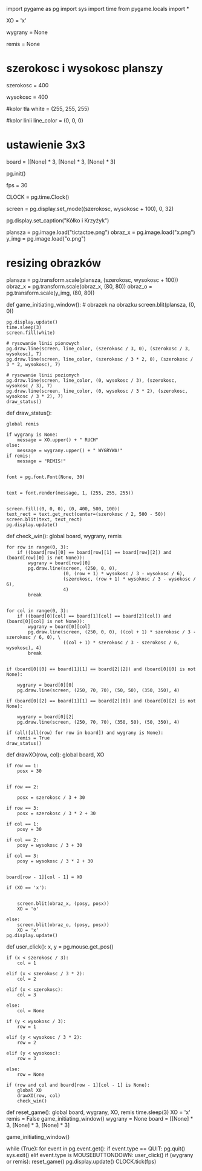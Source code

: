 import pygame as pg
import sys
import time
from pygame.locals import *


XO = 'x'


wygrany = None

remis = None

# szerokosc i wysokosc planszy
szerokosc = 400

wysokosc = 400

#kolor tła
white = (255, 255, 255)

#kolor linii
line_color = (0, 0, 0)

# ustawienie 3x3
board = [[None] * 3, [None] * 3, [None] * 3]

pg.init()

fps = 30

CLOCK = pg.time.Clock()

screen = pg.display.set_mode((szerokosc, wysokosc + 100), 0, 32)

pg.display.set_caption("Kółko i Krzyżyk")

plansza = pg.image.load("tictactoe.png")
obraz_x = pg.image.load("x.png")
y_img = pg.image.load("o.png")

# resizing obrazków
plansza = pg.transform.scale(plansza, (szerokosc, wysokosc + 100))
obraz_x = pg.transform.scale(obraz_x, (80, 80))
obraz_o = pg.transform.scale(y_img, (80, 80))


def game_initiating_window():
    # obrazek na obrazku
    screen.blit(plansza, (0, 0))

    pg.display.update()
    time.sleep(3)
    screen.fill(white)

    # rysowanie linii pionowych
    pg.draw.line(screen, line_color, (szerokosc / 3, 0), (szerokosc / 3, wysokosc), 7)
    pg.draw.line(screen, line_color, (szerokosc / 3 * 2, 0), (szerokosc / 3 * 2, wysokosc), 7)

    # rysowanie linii poziomych
    pg.draw.line(screen, line_color, (0, wysokosc / 3), (szerokosc, wysokosc / 3), 7)
    pg.draw.line(screen, line_color, (0, wysokosc / 3 * 2), (szerokosc, wysokosc / 3 * 2), 7)
    draw_status()


def draw_status():

    global remis

    if wygrany is None:
        message = XO.upper() + " RUCH"
    else:
        message = wygrany.upper() + " WYGRYWA!"
    if remis:
        message = "REMIS!"


    font = pg.font.Font(None, 30)


    text = font.render(message, 1, (255, 255, 255))


    screen.fill((0, 0, 0), (0, 400, 500, 100))
    text_rect = text.get_rect(center=(szerokosc / 2, 500 - 50))
    screen.blit(text, text_rect)
    pg.display.update()


def check_win():
    global board, wygrany, remis


    for row in range(0, 3):
        if ((board[row][0] == board[row][1] == board[row][2]) and (board[row][0] is not None)):
            wygrany = board[row][0]
            pg.draw.line(screen, (250, 0, 0),
                         (0, (row + 1) * wysokosc / 3 - wysokosc / 6),
                         (szerokosc, (row + 1) * wysokosc / 3 - wysokosc / 6),
                         4)
            break


    for col in range(0, 3):
        if ((board[0][col] == board[1][col] == board[2][col]) and (board[0][col] is not None)):
            wygrany = board[0][col]
            pg.draw.line(screen, (250, 0, 0), ((col + 1) * szerokosc / 3 - szerokosc / 6, 0), \
                         ((col + 1) * szerokosc / 3 - szerokosc / 6, wysokosc), 4)
            break


    if (board[0][0] == board[1][1] == board[2][2]) and (board[0][0] is not None):

        wygrany = board[0][0]
        pg.draw.line(screen, (250, 70, 70), (50, 50), (350, 350), 4)

    if (board[0][2] == board[1][1] == board[2][0]) and (board[0][2] is not None):

        wygrany = board[0][2]
        pg.draw.line(screen, (250, 70, 70), (350, 50), (50, 350), 4)

    if (all([all(row) for row in board]) and wygrany is None):
        remis = True
    draw_status()


def drawXO(row, col):
    global board, XO


    if row == 1:
        posx = 30


    if row == 2:

        posx = szerokosc / 3 + 30

    if row == 3:
        posx = szerokosc / 3 * 2 + 30

    if col == 1:
        posy = 30

    if col == 2:
        posy = wysokosc / 3 + 30

    if col == 3:
        posy = wysokosc / 3 * 2 + 30


    board[row - 1][col - 1] = XO

    if (XO == 'x'):


        screen.blit(obraz_x, (posy, posx))
        XO = 'o'

    else:
        screen.blit(obraz_o, (posy, posx))
        XO = 'x'
    pg.display.update()


def user_click():
    x, y = pg.mouse.get_pos()

    if (x < szerokosc / 3):
        col = 1

    elif (x < szerokosc / 3 * 2):
        col = 2

    elif (x < szerokosc):
        col = 3

    else:
        col = None

    if (y < wysokosc / 3):
        row = 1

    elif (y < wysokosc / 3 * 2):
        row = 2

    elif (y < wysokosc):
        row = 3

    else:
        row = None

    if (row and col and board[row - 1][col - 1] is None):
        global XO
        drawXO(row, col)
        check_win()


def reset_game():
    global board, wygrany, XO, remis
    time.sleep(3)
    XO = 'x'
    remis = False
    game_initiating_window()
    wygrany = None
    board = [[None] * 3, [None] * 3, [None] * 3]


game_initiating_window()

while (True):
    for event in pg.event.get():
        if event.type == QUIT:
            pg.quit()
            sys.exit()
        elif event.type is MOUSEBUTTONDOWN:
            user_click()
            if (wygrany or remis):
                reset_game()
    pg.display.update()
    CLOCK.tick(fps)
